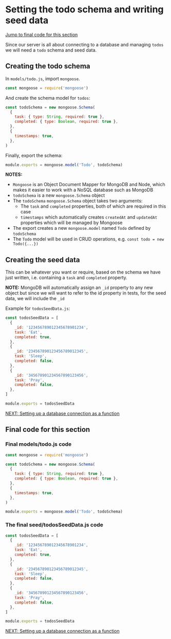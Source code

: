 # Setting the todo schema and writing seed data

[Jump to final code for this section](#final-code-for-this-section)

Since our server is all about connecting to a database and managing `todos` we will need a `todo` schema and seed data.

## Creating the todo schema

In `models/todo.js`, import `mongoose`.

```javascript
const mongoose = require('mongoose')
```

And create the schema model for `todos`:

```javascript
const todoSchema = new mongoose.Schema(
  {
    task: { type: String, required: true },
    completed: { type: Boolean, required: true },
  },
  {
    timestamps: true,
  },
)
```

Finally, export the schema:

```javascript
module.exports = mongoose.model('Todo', todoSchema)
```

**NOTES:**

- `Mongoose` is an Object Document Mapper for MongoDB and Node, which makes it easier to work with a NoSQL database such as MongoDB
- `todoSchema` is a new `mongoose.Schema` object
- The `todoSchema` `mongoose.Schema` object takes two arguments:
  - The `task` and `completed` properties, both of which are required in this case
  - `timestamps` which automatically creates `createdAt` and `updatedAt` properties which will be managed by Mongoose
- The export creates a new `mongoose.model` named `Todo` defined by `todoSchema`
- The `Todo` model will be used in CRUD operations, e.g. `const todo = new Todo({...})`

## Creating the seed data

This can be whatever you want or require, based on the schema we have just written, i.e. containing a `task` and `completed` property.

**NOTE:** MongoDB will automatically assign an `_id` property to any new object but since we will want to refer to the id property in tests, for the seed data, we will include the `_id`

Example for `todosSeedData.js`:

```javascript
const todosSeedData = [
  {
    _id: '123456789012345678901234',
    task: 'Eat',
    completed: true,
  },
  {
    _id: '234567890123456789012345',
    task: 'Sleep',
    completed: false,
  },
  {
    _id: '345678901234567890123456',
    task: 'Pray',
    completed: false,
  },
]

module.exports = todosSeedData
```

[NEXT: Setting up a database connection as a function](1e_setUp_databaseConnection.md)

## Final code for this section

### Final models/todo.js code

```javascript
const mongoose = require('mongoose')

const todoSchema = new mongoose.Schema(
  {
    task: { type: String, required: true },
    completed: { type: Boolean, required: true },
  },
  {
    timestamps: true,
  },
)

module.exports = mongoose.model('Todo', todoSchema)
```

### The final seed/todosSeedData.js code

```javascript
const todosSeedData = [
  {
    _id: '123456789012345678901234',
    task: 'Eat',
    completed: true,
  },
  {
    _id: '234567890123456789012345',
    task: 'Sleep',
    completed: false,
  },
  {
    _id: '345678901234567890123456',
    task: 'Pray',
    completed: false,
  },
]

module.exports = todosSeedData
```

[NEXT: Setting up a database connection as a function](1e_setUp_databaseConnection.md)
